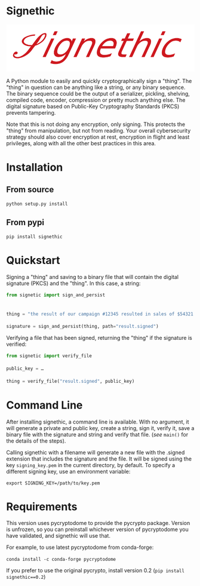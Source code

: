 # Signethic

![signethic logo](signethic.png "Signethic Logo")

A Python module to easily and quickly cryptographically sign a "thing". The
"thing" in question can be anything like a string, or any binary sequence. The
binary sequence could be the output of a serializer, pickling, shelving, compiled
code, encoder, compression or pretty much anything else. The digital signature
based on Public-Key Cryptography Standards (PKCS) prevents tampering.

Note that this is not doing any encryption, only signing. This protects the
"thing" from manipulation, but not from reading. Your overall cybersecurity
strategy should also cover encryption at rest, encryption in flight and least
privileges, along with all the other best practices in this area.

# Installation

## From source

    python setup.py install


## From pypi

    pip install signethic


# Quickstart

Signing a "thing" and saving to a binary file that will contain the digital
signature (PKCS) and the "thing". In this case, a string:

```python
from signetic import sign_and_persist


thing = "the result of our campaign #12345 resulted in sales of $54321.00"

signature = sign_and_persist(thing, path="result.signed")
```

Verifying a file that has been signed, returning the "thing" if the signature
is verified:

```python
from signetic import verify_file

public_key = …

thing = verify_file("result.signed", public_key)
```


# Command Line

After installing signethic, a command line is available. With no argument, it
will generate a private and public key, create a string, sign it, verify it, save
a binary file with the signature and string and verify that file. (*see* `main()`
for the details of the steps).

Calling signethic with a filename will generate a new file with the .signed extension
that includes the signature and the file. It will be signed using the key `signing_key.pem`
in the current directory, by default. To specify a different signing key, use an environment
variable:

    export SIGNING_KEY=/path/to/key.pem
    
# Requirements

This version uses pycryptodome to provide the pycrypto package. Version is unfrozen, so you can preinstall
whichever version of pycryptodome you have validated, and signethic will use that. 

For example, to use latest pycryptodome from conda-forge:

`conda install -c conda-forge pycryptodome`

If you prefer to use the original pycrypto, install version 0.2 (`pip install signethic==0.2`)
